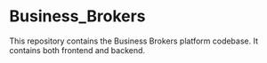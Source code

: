 # Business_Brokers

This repository contains the Business Brokers platform codebase.
It contains both frontend and backend.